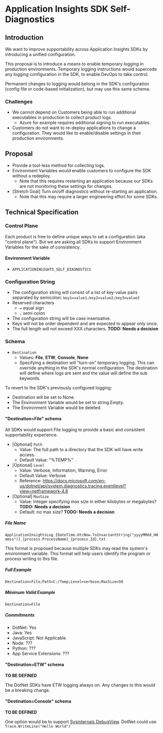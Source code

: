 # Application Insights SDK Self-Diagnostics

## Introduction
We want to improve supportability across Application Insights SDKs by introducing a unified configuration.

This proposal is to introduce a means to enable temporary logging in production environments. Temporary logging instructions would supercede any logging configuration in the SDK, to enable DevOps to take control.

Permanent changes to logging would belong in the SDK's configuration (config file or code-based initialization), but may use this same schema.

### Challenges

- We cannot depend on Customers being able to run additional executables in production to collect product logs.
    - Azure for example requires additional signing to run executables.
- Customers do not want to re-deploy applications to change a configuration. They would like to enable/disable settings in their production environments.


## Proposal
- Provide a tool-less method for collecting logs.
- Environment Variables would enable customers to configure the SDK without a redeploy.
  - Note that this requires restarting an application because our SDKs are not monitoring these settings for changes.
- [Stretch Goal] Turn on/off diagnostics without re-starting an application.
  - Note that this may require a larger engineering effort for some SDKs.

## Technical Specification

### Control Plane

Each product is free to define unique ways to set a configuration (aka "control plane"). But we are asking all SDKs to support Environment Variables for the sake of consistency.

#### Environment Variable
- `APPLICATIONINSIGHTS_SELF_DIAGNOSTICS`


### Configuration String

- The configuration string will consist of a list of key-value pairs separated by semicolon:
`key1=value1;key2=value2;key3=value3`
- Reserved characters
    - `=` equal sign
    - `;` semi colon
- The configuration string will be case insensative. 
- Keys will not be order dependent and are expected to appear only once.
- The full length will not exceed XXX characters. **TODO: Needs a decision**

### Schema


- `Destination`
    - Values: **File**, **ETW**, **Console**, **None**
    - Specifying a destination will "turn-on" temporary logging. This can override anything in the SDK's normal configuration. The destination will define where logs are sent and the value will define the sub keywords.

To revert to the SDK's previously configured logging:
- Destination will be set to None.
- The Environment Variable would be set to string.Empty.
- The Environment Variable would be deleted.
    
#### "Destination=File" schema
All SDKs would support File logging to provide a basic and consistent supportability experience.

- [Optional] `Path`
    - Value: The full path to a directory that the SDK will have write access.
    - Default Value: "%TEMP%"
- [Optional] `Level`
    - Value: Verbose, Information, Warning, Error
    - Default Value: Verbose
    - Reference: https://docs.microsoft.com/en-us/dotnet/api/system.diagnostics.tracing.eventlevel?view=netframework-4.8
- [Optional] `MaxSize`
    - Value: Integer specifying max size in either kilobytes or megabytes? **TODO: Needs a decision**
    - Default: no max size? **TODO: Needs a decision**

##### File Name
`ApplicationInsightsLog_{DateTime.UtcNow.ToInvariantString("yyyyMMdd_HHmmss")}_{process.ProcessName}_{process.Id}.txt`

This format is proposed because multiple SDKs may read the system's environment variable. This format will help users identify the program or process writing to this file.

##### Full Example
`Destination=File;Path=C:/Temp;Level=verbose;MaxSize=50`

##### Minimum Valid Example
`Destination=File`

##### Commitments
- DotNet: Yes
- Java: Yes
- JavaScript: Not Applicable
- Node: ???
- Python: ???
- App Service Extensions: ???


#### "Destination=ETW" schema

**TO BE DEFINED**

The DotNet SDKs have ETW logging always on. Any changes to this would be a breaking change.

#### "Destination=Console" schema

**TO BE DEFINED**

One option would be to support [Sysinternals DebugView](https://docs.microsoft.com/en-us/sysinternals/downloads/debugview).
DotNet could use `Trace.WriteLine("Hello World")`
